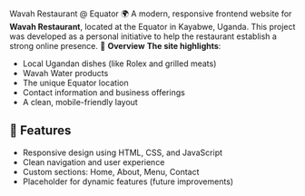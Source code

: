 Wavah Restaurant @ Equator 🌍
A modern, responsive frontend website for **Wavah Restaurant**, located at the Equator in Kayabwe, Uganda. This project was developed as a personal initiative to help the restaurant establish a strong online presence.
📸 **Overview**
**The site highlights**:
- Local Ugandan dishes (like Rolex and grilled meats)
- Wavah Water products
- The unique Equator location
- Contact information and business offerings
- A clean, mobile-friendly layout

## 🚀 Features
- Responsive design using HTML, CSS, and JavaScript
- Clean navigation and user experience
- Custom sections: Home, About, Menu, Contact
- Placeholder for dynamic features (future improvements)


